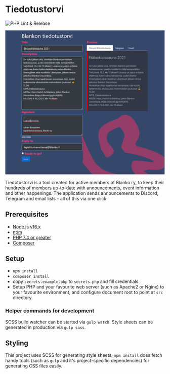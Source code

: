 # Tiedotustorvi

![PHP Lint & Release](https://github.com/blankory/torvi/actions/workflows/release.yml/badge.svg)

![Project image](https://github.com/blankory/torvi/blob/main/demo.PNG?raw=true)

Tiedotustorvi is a tool created for active members of Blanko ry, to keep their hundreds of members up-to-date with announcements, event information and other happenings. The application sends announcements to Discord, Telegram and email lists - all of this via one click.

## Prerequisites

- [Node.js v16.x](https://nodejs.org/en/)
- [npm](https://www.npmjs.com/)
- [PHP 7.4 or greater](https://www.php.net/)
- [Composer](https://getcomposer.org/)

## Setup 

- `npm install`
- `composer install`
- copy `secrets.example.php` to `secrets.php` and fill credentials
- Setup PHP and your favourite web server (such as Apache2 or Nginx) to your favourite environment, and configure document root to point at `src` directory.

### Helper commands for development

SCSS build watcher can be started via `gulp watch`. Style sheets can be generated in production via `gulp sass`.

## Styling

This project uses SCSS for generating style sheets. `npm install` does fetch handy tools (such as `gulp` and it's project-specific dependencies) for generating CSS files easily. 
